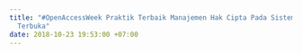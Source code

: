 ```yaml
---
title: "#OpenAccessWeek Praktik Terbaik Manajemen Hak Cipta Pada Sistem Jurnal Elektronik
  Terbuka"
date: 2018-10-23 19:53:00 +07:00
---
```


